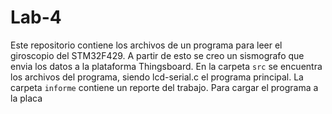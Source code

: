 # Lab-4

Este repositorio contiene los archivos de un programa para leer el giroscopio del STM32F429. A partir de esto se creo un sismografo que envia los datos a la plataforma Thingsboard. En la carpeta `src` se encuentra los archivos del programa, siendo lcd-serial.c el programa principal. La carpeta `informe` contiene un reporte del trabajo. Para cargar el programa a la placa 